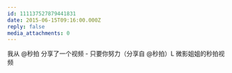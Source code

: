 ```yaml
---
id: 111137527879441831
date: 2015-06-15T09:16:00.000Z
reply: false
media_attachments: 0
---
```


我从 @秒拍 分享了一个视频 - 只要你努力（分享自 @秒拍）L 微影姐姐的秒拍视频 ​​​​


